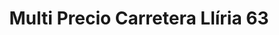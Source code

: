 ---
title: "Multi Precio Carretera Llíria 63"
url: /burjassot/multi-precio-carretera-lliria-63/
shop: Kramladen
---